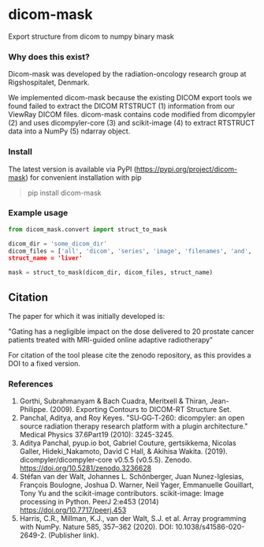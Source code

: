 # dicom-mask

Export structure from dicom to numpy binary mask

### Why does this exist?

Dicom-mask was developed by the radiation-oncology research group at Rigshospitalet, Denmark.

We implemented dicom-mask because the existing DICOM export tools we found failed to extract the DICOM RTSTRUCT (1) information from our ViewRay DICOM files. dicom-mask contains code modified from dicompyler (2) and uses dicompyler-core (3) and scikit-image (4) to extract RTSTRUCT data into a NumPy (5) ndarray object. 


### Install

The latest version is available via PyPI (https://pypi.org/project/dicom-mask) for convenient installation with pip

> pip install dicom-mask

### Example usage

```python
from dicom_mask.convert import struct_to_mask

dicom_dir = 'some_dicom_dir'
dicom_files = ['all', 'dicom', 'series', 'image', 'filenames', 'and', 'struct', 'filename]
struct_name = 'liver' 

mask = struct_to_mask(dicom_dir, dicom_files, struct_name)
```

## Citation


The paper for which it was initially developed is:

"Gating has a negligible impact on the dose delivered to 20 prostate cancer patients treated with MRI-guided online adaptive radiotherapy"

For citation of the tool please cite the zenodo repository, as this provides a DOI to a fixed version.

### References 

1. Gorthi, Subrahmanyam & Bach Cuadra, Meritxell & Thiran, Jean-Philippe. (2009). Exporting Contours to DICOM-RT Structure Set.
2. Panchal, Aditya, and Roy Keyes. "SU‐GG‐T‐260: dicompyler: an open source radiation therapy research platform with a plugin architecture." Medical Physics 37.6Part19 (2010): 3245-3245.
3. Aditya Panchal, pyup.io bot, Gabriel Couture, gertsikkema, Nicolas Galler, Hideki_Nakamoto, David C Hall, & Akihisa Wakita. (2019). dicompyler/dicompyler-core v0.5.5 (v0.5.5). Zenodo. https://doi.org/10.5281/zenodo.3236628
4. Stéfan van der Walt, Johannes L. Schönberger, Juan Nunez-Iglesias, François Boulogne, Joshua D. Warner, Neil Yager, Emmanuelle Gouillart, Tony Yu and the scikit-image contributors. scikit-image: Image processing in Python. PeerJ 2:e453 (2014) https://doi.org/10.7717/peerj.453
5. Harris, C.R., Millman, K.J., van der Walt, S.J. et al. Array programming with NumPy. Nature 585, 357–362 (2020). DOI: 10.1038/s41586-020-2649-2. (Publisher link).
